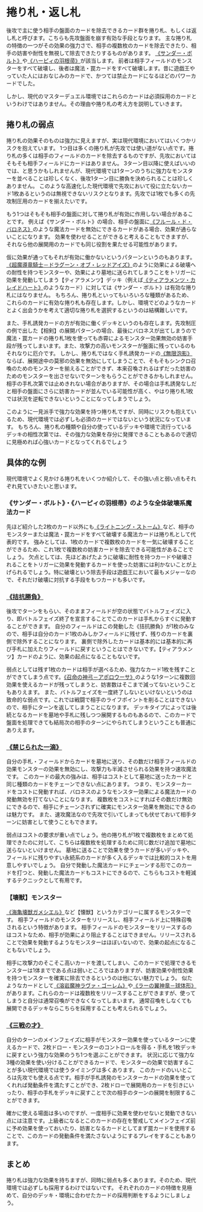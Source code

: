 # 捲り札・返し札
後攻で主に使う相手の盤面のカードを除去できるカード群を捲り札、もしくは返し札と呼びます。こちらも先攻盤面を崩す有効な手段となります。
主な捲り札の特徴の一つがその効果の強力さで、相手の複数枚のカードを除去できたり、相手の妨害や耐性を無視して除去できたりするものがあります。
[《サンダー・ボルト》](https://www.db.yugioh-card.com/yugiohdb/card_search.action?ope=2&cid=4343)や[《ハーピィの羽根帚》](https://www.db.yugioh-card.com/yugiohdb/card_search.action?ope=2&cid=4678)が該当します。
前者は相手フィールドのモンスターをすべて破壊し、後者は魔法・罠カードをすべて破壊します。昔に遊戯王やっていた人にはおなじみのカードで、かつては禁止カードになるほどのパワーカードでした。

しかし、現代のマスターデュエル環境ではこれらのカードは必須採用のカードというわけではありません。その理由や捲り札の考え方を説明していきます。

## 捲り札の弱点

捲り札の効果そのものは強力に見えますが、実は現代環境においてはいくつかリスクを抱えています。
1つ目は多くの捲り札が先攻では使い道がない点です。捲り札の多くは相手のフィールドのカードを除去するものですが、先攻においてはそもそも相手フィールドにカードはありません。
3ターン目以降に使えばいいのでは、と思うかもしれませんが、現代環境では1ターンのうちに強力なモンスターを並べることは珍しくなく、後攻1ターン目に勝負を決められることは珍しくありません。
このような高速化した現代環境で先攻において役に立たないカード1枚あるというのは無視できないリスクとなります。先攻では1枚でも多くの先攻制圧用のカードを揃えたいです。

もう1つはそもそも相手の盤面に対して捲り札が有効に作用しない場合があることです。
例えば《サンダー・ボルト》の場合、相手の盤面に[《フルール・ド・バロネス》](https://www.db.yugioh-card.com/yugiohdb/card_search.action?ope=2&cid=16386)のような魔法カードを無効にできるカードがある場合、効果が通らないことになります。
効果を使わせることができると考えることもできますが、それなら他の展開用のカードでも同じ役割を果たせる可能性があります。

仮に効果が通ってもそれが有効に働かないというパターンというのもあります。
[《超魔導竜騎士－ドラグーン・オブ・レッドアイズ》](https://www.db.yugioh-card.com/yugiohdb/card_search.action?ope=2&cid=14952)のように効果による破壊への耐性を持つモンスターや、効果により墓地に送られてしまうことをトリガーに効果を発動してしまう【ティアラメンツ】デッキ（例えば[《ティアラメンツ・カレイドハート》](https://www.db.yugioh-card.com/yugiohdb/card_search.action?ope=2&cid=17445)のようなカード）に対しては《サンダー・ボルト》は有効な捲り札にはなりません。
もちろん、捲り札といってもいろいろな種類があるため、これらのカードに有効な捲り札も存在します。しかし、環境でどのようなカードとよく出会うかを考えて適切な捲り札を選択するというのは結構難しいです。

また、手札誘発カードの方が有効に働くデッキというのも存在します。先攻制圧の例で出した【相剣】の展開パターンの場合、最後にバロネスが出てしまうので魔法・罠カードの捲り札1枚を使っても赤霄によるモンスター効果無効の妨害手段が残ってしまいます。また、攻撃力の高いモンスターが盤面に残っているのもそれなりに厄介です。
しかし、捲り札ではなく手札誘発カードの[《無限泡影》](https://www.db.yugioh-card.com/yugiohdb/card_search.action?ope=2&cid=13631)ならば、展開途中の莫邪の効果を無効にしてしまうことで、そもそもシンクロ召喚のためのモンスターを揃えることができず、本来召喚されるはずだった妨害のためのモンスターを出させないでターンをもらうことができるかもしれません。
相手の手札次第では止めきれない場合がありますが、その場合は手札誘発なしだと相手の盤面にさらに妨害カードが並んでいる可能性が高く、やはり捲り札1枚では状況を逆転できないということになってしまうでしょう。

このように一見派手で強力な効果を持つ捲り札ですが、同時にリスクも抱えているため、現代環境では必ずしも必須のカードではないという状況になっています。
もちろん、捲り札の種類や自分の使っているデッキや環境で流行っているデッキの相性次第では、その強力な効果を存分に発揮できることもあるので適切に見極めれば心強いカードとなってくれるでしょう

## 具体的な例
現代環境でよく見かける捲り札をいくつか紹介して、その強い点と弱い点もそれぞれ見ていきたいと思います。

### 《サンダー・ボルト》・《ハーピィの羽根帚》のような全体破壊系魔法カード
先ほど紹介した2枚のカード以外にも[《ライトニング・ストーム》](https://www.db.yugioh-card.com/yugiohdb/card_search.action?ope=2&cid=14876)など、相手のモンスターまたは魔法・罠カードをすべて破壊する魔法カードは捲り札として代表的です。
強みとしては、1枚のカードで複数枚のカードを一気に破壊することができるため、これ1枚で複数枚の妨害カードを除去できる可能性があることでしょう。
欠点としては、先ほどあげたように破壊に耐性を持つカードや破壊されることをトリガーに効果を発動するカードを使った妨害には利かないことが上げられるでしょう。特に破壊という除去手段は遊戯王において最もメジャーなので、それだけ破壊に対抗する手段をもつカードも多いです。

### [《拮抗勝負》](https://www.db.yugioh-card.com/yugiohdb/card_search.action?ope=2&cid=13293)
後攻でターンをもらい、そのままフィールドが空の状態でバトルフェイズに入り、即バトルフェイズ終了を宣言することでこのカードは手札からすぐに発動することができます。
自分のフィールドはこの発動した《拮抗勝負》が1枚のみなので、相手は自分のカード1枚のみしかフィールドに残せず、残りのカードを裏側で除外することになります。
裏側で除外したカードは基本的には基本的に再び手札に加えたりフィールドに戻すということはできないです。【ティアラメンツ】カードのように、効果の起点になることもないです。

弱点としては残す1枚のカードは相手が選べるため、強力なカード1枚を残すことができてしまう点です。[《召命の神弓－アポロウーサ》](https://www.db.yugioh-card.com/yugiohdb/card_search.action?ope=2&cid=14496)のような1ターンに複数回効果を使えるカードが残ってしまうと、妨害数はそこまで減ってないということもありえます。
また、バトルフェイズを一度終了しないといけないというのは致命的な弱点です。これでは戦闘で相手のライフポイントを削ることはできないので、相手にターンを返してしまうことになります。
デッキタイプによっては後続となるカードを墓地や手札に残しつつ展開するものもあるので、このカードで盤面を処理できても結局次の相手のターンにやられてしまうということも普通にありえます。

### [《禁じられた一滴》](https://www.db.yugioh-card.com/yugiohdb/card_search.action?ope=2&cid=15299)
自分の手札・フィールドからカードを墓地に送り、その数だけ相手フィールドの効果モンスターの効果を無効にし、攻撃力も半減させられる効果を持つ速攻魔法です。
このカードの最大の強みは、相手はコストとして墓地に送ったカードと同じ種類のカードをチェーンできない点にあります。
つまり、モンスターカードをコストに発動すれば、バロネスのようなモンスター効果による魔法カードの発動無効を打てないことになります。
複数枚をコストにすればその数だけ無効にできるので、相手にチェーンされずに確実にモンスター効果を無効にできるのは魅力です。
また、速攻魔法なので先攻で引いてしまっても伏せておいて相手ターンに妨害として使うこともできます。

弱点はコストの要求が重い点でしょう。他の捲り札が1枚で複数枚をまとめて処理できたのに対して、こちらは複数枚を処理するために同じ数だけ追加で墓地に送らないといけません。
墓地に送ることで効果を使うカードが多いデッキや、フィールドに残りやすい永続系のカードが多く入るデッキでは比較的コストを用意しやすいでしょう。
自分で発動した魔法カードにチェーンする形でこのカードを打つと、発動した魔法カードもコストにできるので、こちらもコストを軽減するテクニックとして有用です。

### 【壊獣】モンスター
[《海亀壊獣ガメシエル》](https://www.db.yugioh-card.com/yugiohdb/card_search.action?ope=2&cid=12106)など【懐獣】というカテゴリーに属するモンスターです。
相手フィールドのモンスターをリリースし、相手フィールド上に特殊召喚されるという特徴があります。
相手フィールドのモンスターをリリースするのはコストなため、相手が効果により阻止することはできません。リリースされることで効果を発動するようなモンスターはほぼいないので、効果の起点になることもないでしょう。

相手に攻撃力のそこそこ高いカードを渡してしまい、このカードで処理できるモンスターは1体までである点は弱いところではありますが、妨害効果や耐性効果を持つモンスターを確実に除去できるというのは他にない魅力でしょう。
似たようなカードとして[《溶岩魔神ラヴァ・ゴーレム》](https://www.db.yugioh-card.com/yugiohdb/card_search.action?ope=2&cid=5496)や[《ラーの翼神竜－球体形》](https://www.db.yugioh-card.com/yugiohdb/card_search.action?ope=2&cid=11927)があります。これらのカードは複数枚をリリースすることができますが、使ってしまうと自分は通常召喚ができなくなってしまいます。
通常召喚をしなくても展開できるデッキならこちらを採用することも考えられるでしょう。

### [《三戦の才》](https://www.db.yugioh-card.com/yugiohdb/card_search.action?ope=2&cid=15296)
自分のターンのメインフェイズに相手がモンスター効果を使っているターンに使えるカードで、2枚ドロー・モンスターのコントロールを得る・手札を1枚デッキに戻すという強力な効果のうち1つを選ぶことができます。
状況に応じて強力な3種の効果を使い分けることができるカードで、モンスターの効果で妨害することが多い現代環境では使うタイミングは多くあります。
このカードのいいところは先攻でも使える点です。相手が手札誘発のモンスターカードの効果を使ってくれれば発動条件を満たすことができ、2枚ドローで展開用のカードを引きにいったり、相手の手札をデッキに戻すことで次の相手のターンの展開を制限することができます。

確かに使える場面は多いのですが、一度相手に効果を使わせないと発動できない点には注意です。上級者になるとこのカードの存在を警戒してメインフェイズ前に予め効果を使っておいたり、妨害となるカードとしてまず罠カードを使用することで、このカードの発動条件を満たさないようにするプレイをすることもあります。

## まとめ
捲り札は強力な効果を持ちますが、同時に弱点も多くあります。そのため、現代環境では必ずしも採用するわけではないです。
それぞれのカードの特徴を見極めて、自分のデッキ・環境に合わせたカードの採用判断をするようにしましょう。